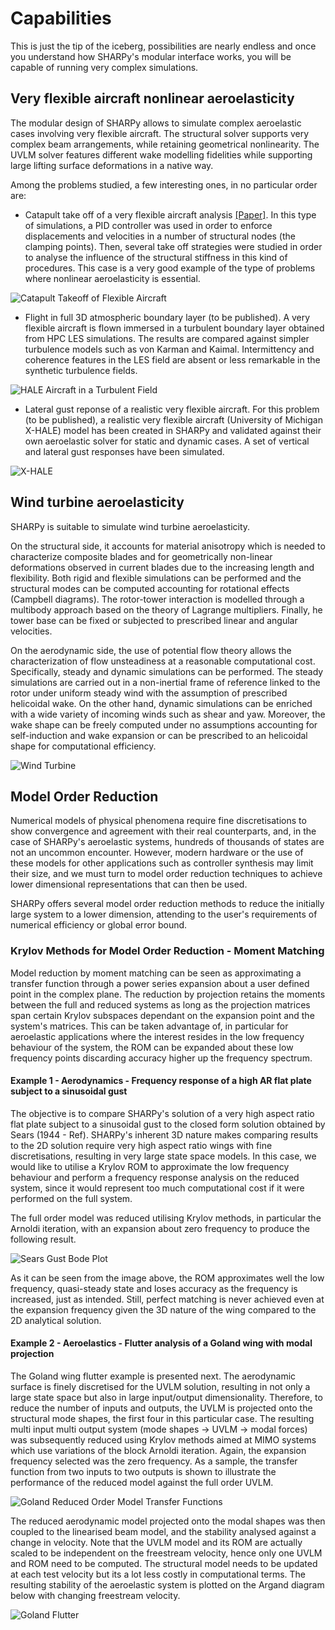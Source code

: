# Capabilities
This is just the tip of the iceberg, possibilities are nearly endless and once you understand how SHARPy's modular
interface works, you will be capable of running very complex simulations.

## Very flexible aircraft nonlinear aeroelasticity

The modular design of SHARPy allows to simulate complex aeroelastic cases involving very flexible aircraft. The
structural solver supports very complex beam arrangements, while retaining geometrical nonlinearity. The UVLM solver
features different wake modelling fidelities while supporting large lifting surface deformations in a native way.

Among the problems studied, a few interesting ones, in no particular order are:

* Catapult take off of a very flexible aircraft analysis [\[Paper\]](https://arc.aiaa.org/doi/abs/10.2514/6.2019-2038). 
In this type of simulations, a PID controller was used in order to enforce displacements and velocities in a number of
structural nodes (the clamping points). Then, several take off strategies were studied in order to analyse the influence
of the structural stiffness in this kind of procedures. This case is a very good example of the type of problems where
nonlinear aeroelasticity is essential.
 
![_Catapult Takeoff of Flexible Aircraft_](../_static/capabilities/hale_cruise.png) 

* Flight in full 3D atmospheric boundary layer (to be published). A very flexible aircraft is flown immersed in a
turbulent boundary layer obtained from HPC LES simulations. The results are compared against simpler turbulence models
such as von Karman and Kaimal. Intermittency and coherence features in the LES field are absent or less remarkable in
the synthetic turbulence fields.

![_HALE Aircraft in a Turbulent Field_](../_static/capabilities/hale_turb.jpeg)

* Lateral gust reponse of a realistic very flexible aircraft. For this problem (to be published), a realistic very
flexible aircraft (University of Michigan X-HALE) model has been created in SHARPy and validated against their own
aeroelastic solver for static and dynamic cases. A set of vertical and lateral gust responses have been simulated.

![_X-HALE_](../_static/capabilities/xhale.png)

## Wind turbine aeroelasticity

SHARPy is suitable to simulate wind turbine aeroelasticity. 

On the structural side, it accounts for material anisotropy which is needed to characterize composite blades and for
geometrically non-linear deformations observed in current blades due to the increasing length and flexibility. Both
rigid and flexible simulations can be performed and the structural modes can be computed accounting for rotational
effects (Campbell diagrams). The rotor-tower interaction is modelled through a multibody approach based on the theory
of Lagrange multipliers. Finally, he tower base can be fixed or subjected to prescribed linear and angular velocities.

On the aerodynamic side, the use of potential flow theory allows the characterization of flow unsteadiness at a
reasonable computational cost. Specifically, steady and dynamic simulations can be performed. The steady simulations
are carried out in a non-inertial frame of reference linked to the rotor under uniform steady wind with the assumption
of prescribed helicoidal wake. On the other hand, dynamic simulations can be enriched with a wide variety of incoming
winds such as shear and yaw. Moreover, the wake shape can be freely computed under no assumptions accounting for
self-induction and wake expansion or can be prescribed to an helicoidal shape for computational efficiency.

![Wind Turbine](../_static/capabilities/turbine.png)

## Model Order Reduction
Numerical models of physical phenomena require fine discretisations to show convergence and agreement with their real
counterparts, and, in the case of SHARPy's aeroelastic systems, hundreds of thousands of states are not an uncommon
encounter. However, modern hardware or the use of these models for other applications such as controller synthesis may limit
their size, and we must turn to model order reduction techniques to achieve lower dimensional representations that can
then be used.

SHARPy offers several model order reduction methods to reduce the initially large system to a lower dimension,
attending to the user's requirements of numerical efficiency or global error bound.

### Krylov Methods for Model Order Reduction - Moment Matching
Model reduction by moment matching can be seen as approximating a transfer function through a power series expansion 
about a user defined point in the complex plane. The reduction by projection retains the moments between the full and 
reduced systems as long as the projection matrices span certain Krylov subspaces dependant on the expansion point and 
the system's matrices.
This can be taken advantage of,
in particular for aeroelastic applications where the interest resides in the low frequency behaviour of the system,
the ROM can be expanded about these low frequency points discarding accuracy higher up the frequency spectrum.

#### Example 1 - Aerodynamics - Frequency response of a high AR flat plate subject to a sinusoidal gust
The objective is to compare SHARPy's solution of a very high aspect ratio flat plate subject to a sinusoidal gust to
the closed form solution obtained by Sears (1944 - Ref). SHARPy's inherent 3D nature makes comparing results to the 2D
solution require very high aspect ratio wings with fine discretisations, resulting in very large state space models.
In this case, we would like to utilise a Krylov ROM to approximate the low frequency behaviour and perform a frequency
response analysis on the reduced system, since it would represent too much computational cost if it were performed on
the full system.

The full order model was reduced utilising Krylov methods, in particular the Arnoldi iteration, with an expansion about
zero frequency to produce the following result.

![_Sears Gust Bode Plot_](../_static/capabilities/sears.png)

As it can be seen from the image above, the ROM approximates well the low frequency, quasi-steady state and loses
accuracy as the frequency is increased, just as intended. Still, perfect matching is never achieved even at the
expansion frequency given the 3D nature of the wing compared to the 2D analytical solution.

#### Example 2 - Aeroelastics - Flutter analysis of a Goland wing with modal projection
The Goland wing flutter example is presented next. The aerodynamic surface is finely discretised for the UVLM solution,
resulting in not only a large state space but also in large input/output dimensionality. Therefore, to reduce the
number of inputs and outputs, the UVLM is projected onto the structural mode shapes, the first four in this particular
case. The resulting multi input multi output system (mode shapes -> UVLM -> modal forces) was subsequently reduced using
Krylov methods aimed at MIMO systems which use variations of the block Arnoldi iteration. Again, the expansion
frequency selected was the zero frequency. As a sample, the transfer function from two inputs to two outputs is
shown to illustrate the performance of the reduced model against the full order UVLM.

![_Goland Reduced Order Model Transfer Functions_](../_static/capabilities/goland_rom.png)

The reduced aerodynamic model projected onto the modal shapes was then coupled to the linearised beam model, and the
stability analysed against a change in velocity. Note that the UVLM model and its ROM are actually scaled to be
independent on the freestream velocity, hence only one UVLM and ROM need to be computed. The structural model needs
to be updated at each test velocity but its a lot less costly in computational terms. The resulting stability of the
aeroelastic system is plotted on the Argand diagram below with changing freestream velocity.

![_Goland Flutter_](../_static/capabilities/goland_flutter.png)
